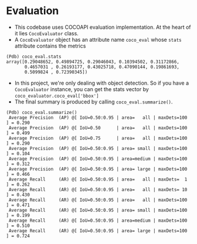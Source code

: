 # Evaluation

- This codebase uses COCOAPI evaluation implementation. At the heart of it lies `CocoEvaluator` class.
- A `CocoEvaluator` object has an attribute name `coco_eval` whose `stats` attribute contains the metrics
```
(Pdb) coco_eval.stats
array([0.29048652, 0.49894725, 0.29046043, 0.10394502, 0.31172866,
       0.4657031 , 0.26193177, 0.43025718, 0.47090144, 0.19861693,
       0.5099824 , 0.72390345])
```
- In this project, we're only dealing with object detection. So if you have a `CocoEvaluator` instance, you can get the stats vector by `coco_evaluator.coco_eval['bbox']`
- The final summary is produced by calling `coco_eval.summarize()`. 
```
(Pdb) coco_eval.summarize()
 Average Precision  (AP) @[ IoU=0.50:0.95 | area=   all | maxDets=100 ] = 0.290
 Average Precision  (AP) @[ IoU=0.50      | area=   all | maxDets=100 ] = 0.499
 Average Precision  (AP) @[ IoU=0.75      | area=   all | maxDets=100 ] = 0.290
 Average Precision  (AP) @[ IoU=0.50:0.95 | area= small | maxDets=100 ] = 0.104
 Average Precision  (AP) @[ IoU=0.50:0.95 | area=medium | maxDets=100 ] = 0.312
 Average Precision  (AP) @[ IoU=0.50:0.95 | area= large | maxDets=100 ] = 0.466
 Average Recall     (AR) @[ IoU=0.50:0.95 | area=   all | maxDets=  1 ] = 0.262
 Average Recall     (AR) @[ IoU=0.50:0.95 | area=   all | maxDets= 10 ] = 0.430
 Average Recall     (AR) @[ IoU=0.50:0.95 | area=   all | maxDets=100 ] = 0.471
 Average Recall     (AR) @[ IoU=0.50:0.95 | area= small | maxDets=100 ] = 0.199
 Average Recall     (AR) @[ IoU=0.50:0.95 | area=medium | maxDets=100 ] = 0.510
 Average Recall     (AR) @[ IoU=0.50:0.95 | area= large | maxDets=100 ] = 0.724
```